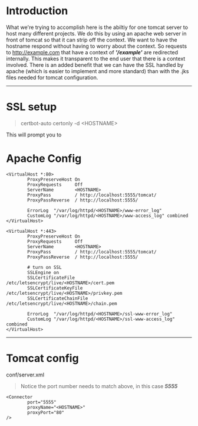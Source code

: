 
# Introduction

What we're trying to accomplish here is the abiltiy for one tomcat server to host 
many different projects.  We do this by using an apache web server in front of tomcat
so that it can strip off the context. We want to have the hostname respond
without having to worry about the context.  So requests to http://example.com that
have a context of ***'/example'*** are redirected internally.  This makes it transparent
to the end user that there is a context involved.  There is an added benefit that we can 
have the SSL handled by apache (which is easier to implement and more standard) than with
the .jks files needed for tomcat configuration.

---

# SSL setup
>certbot-auto certonly -d &lt;HOSTNAME&gt;

This will prompt you to 

# Apache Config
```
<VirtualHost *:80>
        ProxyPreserveHost On
        ProxyRequests     Off
        ServerName        <HOSTNAME>
        ProxyPass         / http://localhost:5555/tomcat/
        ProxyPassReverse  / http://localhost:5555/

        ErrorLog  "/var/log/httpd/<HOSTNAME>/www-error_log"
        CustomLog "/var/log/httpd/<HOSTNAME>/www-access_log" combined
</VirtualHost>

<VirtualHost *:443>
        ProxyPreserveHost On
        ProxyRequests     Off
        ServerName        <HOSTNAME>
        ProxyPass         / http://localhost:5555/tomcat/
        ProxyPassReverse  / http://localhost:5555/

        # turn on SSL
        SSLEngine on
        SSLCertificateFile      /etc/letsencrypt/live/<HOSTNAME>/cert.pem
        SSLCertificateKeyFile   /etc/letsencrypt/live/<HOSTNAME>/privkey.pem
        SSLCertificateChainFile /etc/letsencrypt/live/<HOSTNAME>/chain.pem

        ErrorLog  "/var/log/httpd/<HOSTNAME>/ssl-www-error_log"
        CustomLog "/var/log/httpd/<HOSTNAME>/ssl-www-access_log" combined
</VirtualHost>
```

---

# Tomcat config
conf/server.xml
>Notice the port number needs to match above, in this case ***5555***
```
<Connector
        port="5555"
        proxyName="<HOSTNAME>"
        proxyPort="80"
/>
```